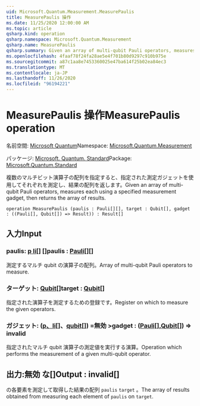 ```yaml
---
uid: Microsoft.Quantum.Measurement.MeasurePaulis
title: MeasurePaulis 操作
ms.date: 11/25/2020 12:00:00 AM
ms.topic: article
qsharp.kind: operation
qsharp.namespace: Microsoft.Quantum.Measurement
qsharp.name: MeasurePaulis
qsharp.summary: Given an array of multi-qubit Pauli operators, measures each using a specified measurement gadget, then returns the array of results.
ms.openlocfilehash: 4faaf78f24fa28ae5e4f701b80d9297c910b975e
ms.sourcegitcommit: a87c1aa8e7453360025e47ba614f25b02ea84ec3
ms.translationtype: MT
ms.contentlocale: ja-JP
ms.lasthandoff: 11/26/2020
ms.locfileid: "96194221"
---
```

# <a name="measurepaulis-operation"></a><span data-ttu-id="7e7f5-102">MeasurePaulis 操作</span><span class="sxs-lookup"><span data-stu-id="7e7f5-102">MeasurePaulis operation</span></span>

<span data-ttu-id="7e7f5-103">名前空間: [Microsoft Quantum](xref:Microsoft.Quantum.Measurement)</span><span class="sxs-lookup"><span data-stu-id="7e7f5-103">Namespace: [Microsoft.Quantum.Measurement](xref:Microsoft.Quantum.Measurement)</span></span>

<span data-ttu-id="7e7f5-104">パッケージ: [Microsoft. Quantum. Standard](https://nuget.org/packages/Microsoft.Quantum.Standard)</span><span class="sxs-lookup"><span data-stu-id="7e7f5-104">Package: [Microsoft.Quantum.Standard](https://nuget.org/packages/Microsoft.Quantum.Standard)</span></span>


<span data-ttu-id="7e7f5-105">複数のマルチビット演算子の配列を指定すると、指定された測定ガジェットを使用してそれぞれを測定し、結果の配列を返します。</span><span class="sxs-lookup"><span data-stu-id="7e7f5-105">Given an array of multi-qubit Pauli operators, measures each using a specified measurement gadget, then returns the array of results.</span></span>

```qsharp
operation MeasurePaulis (paulis : Pauli[][], target : Qubit[], gadget : ((Pauli[], Qubit[]) => Result)) : Result[]
```


## <a name="input"></a><span data-ttu-id="7e7f5-106">入力</span><span class="sxs-lookup"><span data-stu-id="7e7f5-106">Input</span></span>

### <a name="paulis--pauli"></a><span data-ttu-id="7e7f5-107">paulis: [p li](xref:microsoft.quantum.lang-ref.pauli)[] []</span><span class="sxs-lookup"><span data-stu-id="7e7f5-107">paulis : [Pauli](xref:microsoft.quantum.lang-ref.pauli)[][]</span></span>

<span data-ttu-id="7e7f5-108">測定するマルチ qubit の演算子の配列。</span><span class="sxs-lookup"><span data-stu-id="7e7f5-108">Array of multi-qubit Pauli operators to measure.</span></span>


### <a name="target--qubit"></a><span data-ttu-id="7e7f5-109">ターゲット: [Qubit](xref:microsoft.quantum.lang-ref.qubit)[]</span><span class="sxs-lookup"><span data-stu-id="7e7f5-109">target : [Qubit](xref:microsoft.quantum.lang-ref.qubit)[]</span></span>

<span data-ttu-id="7e7f5-110">指定された演算子を測定するための登録です。</span><span class="sxs-lookup"><span data-stu-id="7e7f5-110">Register on which to measure the given operators.</span></span>


### <a name="gadget--pauliqubit--__invalidresult__"></a><span data-ttu-id="7e7f5-111">ガジェット: ([p、li](xref:microsoft.quantum.lang-ref.pauli)[]、[qubit](xref:microsoft.quantum.lang-ref.qubit)[]) =__無効 <Result>__></span><span class="sxs-lookup"><span data-stu-id="7e7f5-111">gadget : ([Pauli](xref:microsoft.quantum.lang-ref.pauli)[],[Qubit](xref:microsoft.quantum.lang-ref.qubit)[]) => __invalid<Result>__</span></span> 

<span data-ttu-id="7e7f5-112">指定されたマルチ qubit 演算子の測定値を実行する演算。</span><span class="sxs-lookup"><span data-stu-id="7e7f5-112">Operation which performs the measurement of a given multi-qubit operator.</span></span>



## <a name="output--__invalidresult__"></a><span data-ttu-id="7e7f5-113">出力:__無効 <Result> な__[]</span><span class="sxs-lookup"><span data-stu-id="7e7f5-113">Output : __invalid<Result>__[]</span></span>

<span data-ttu-id="7e7f5-114">の各要素を測定して取得した結果の配列 `paulis` `target` 。</span><span class="sxs-lookup"><span data-stu-id="7e7f5-114">The array of results obtained from measuring each element of `paulis` on `target`.</span></span>
